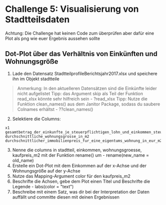 # Challenge 5: Visualisierung von Stadtteilsdaten
Achtung: Die Challenge hat keinen Code zum überprüfen aber dafür eine Plot als png wie euer Ergebnis aussehen sollte

## Dot-Plot über das Verhältnis von Einkünften und Wohnungsgröße

1. Lade den Datensatz StadtteilprofileBerichtsjahr2017.xlsx und speichere ihn im Objekt stadtteile
> Anmerkung: In den aktuelleren Datensätzen sind die Einkünfte leider nicht aufgelistet 
> Tipp: das Argument skip als Teil der Funktion read_xlsx könnte sehr hilfreich sein - ?read_xlsx
> Tipp: Nutze die Funktion clean_names() aus dem Janitor Package, sodass du saubere Colnames erhältst - ??clean_names()
2. Selektiere die Columns:
```
x1
gesamtbetrag_der_einkunfte_je_steuerpflichtigen_lohn_und_einkommen_steuer_im_jahr
durchschnittliche_wohnungsgrosse_in_m2
durchschnittlicher_immobilienpreis_fur_eine_eigentums_wohnung_in_eur_m2 
```

3. Nenne die columns in stadtteil, einkommen, wohnungsgroesse, kaufpreis_m2 mit der Funktion rename() um - rename(new_name = old_name)
4. Erstelle ein Dot-Plot mit dem Einkommen auf der x-Achse und der Wohnungsgröße auf der y-Achse
5. Nutze das Mapping-Argument color für den kaufpreis_m2
6. Beschrifte die Achsen, gebe dem Plot einen Titel und Beschrifte die Legende - labs(color = "text")
7. Beschreibe mit einem Satz, was dir bei der Interpretation der Daten auffällt und committe diesen mit deinen Ergebnissen
